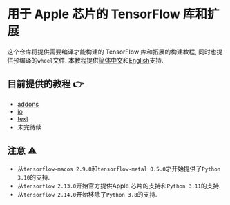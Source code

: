 # 用于 Apple 芯片的 TensorFlow 库和扩展

这个仓库将提供需要编译才能构建的 TensorFlow 库和拓展的构建教程, 同时也提供预编译的`wheel`文件. 本教程提供[简体中文](https://github.com/sun1638650145/Libraries-and-Extensions-for-TensorFlow-for-Apple-Silicon/blob/main/README-zh.md)和[English](https://github.com/sun1638650145/Libraries-and-Extensions-for-TensorFlow-for-Apple-Silicon/blob/main/README.md)支持.

## 目前提供的教程 👉

* [addons](https://github.com/tensorflow/addons)
* [io](https://github.com/tensorflow/io)
* [text](https://github.com/tensorflow/text)
* 未完待续

## 注意 ⚠️

* 从`tensorflow-macos 2.9.0`和`tensorflow-metal 0.5.0`才开始提供了`Python 3.10`的支持.	
* 从`tensorflow 2.13.0`开始官方提供Apple 芯片的支持和`Python 3.11`的支持.
* 从`tensorflow 2.14.0`开始移除了`Python 3.8`的支持.
